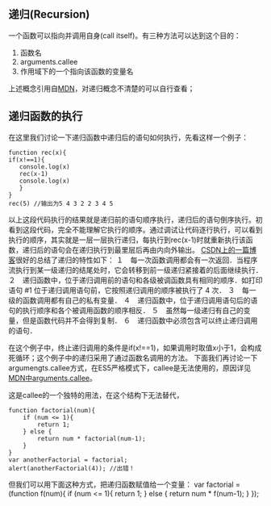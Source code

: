 ## 递归(Recursion)

一个函数可以指向并调用自身(call itself)。有三种方法可以达到这个目的：
 1. 函数名
 2. arguments.callee
 3. 作用域下的一个指向该函数的变量名

上述概念引用自[MDN][1]，对递归概念不清楚的可以自行查看；

## 递归函数的执行

在这里我们讨论一下递归函数中递归后的语句如何执行，先看这样一个例子：

    function rec(x){
    if(x!==1){
       console.log(x)
       rec(x-1)
       console.log(x) 
       }   
    }
    rec(5) //输出为5 4 3 2 2 3 4 5

以上这段代码执行的结果就是递归前的语句顺序执行，递归后的语句倒序执行。初看到这段代码，完全不能理解它执行的顺序。通过调试让代码逐行执行，可以看到执行的顺序，其实就是一层一层执行递归，每执行到rec(x-1)时就重新执行该函数，递归后的语句会在递归执行到最里层后再由内向外输出。
[CSDN上的一篇博客][2]很好的总结了递归的特性如下：
１　每一次函数调用都会有一次返回．当程序流执行到某一级递归的结尾处时，它会转移到前一级递归紧接着的后面继续执行．
２　递归函数中，位于递归调用前的语句和各级被调函数具有相同的顺序．如打印语句 #1 位于递归调用语句前，它按照递归调用的顺序被执行了 4 次．
３　每一级的函数调用都有自己的私有变量．
４　递归函数中，位于递归调用语句后的语句的执行顺序和各个被调用函数的顺序相反．
５　虽然每一级递归有自己的变量，但是函数代码并不会得到复制．
６　递归函数中必须包含可以终止递归调用的语句．

在这个例子中，终止递归调用的条件是if(x!==1)，如果调用时取值x小于1，会构成死循环；这个例子中的递归采用了通过函数名调用的方法。
下面我们再讨论一下argumengts.callee方式，在ES5严格模式下，callee是无法使用的，原因详见[MDN中arguments.callee][3]。

这是callee的一个独特的用法，在这个结构下无法替代，

    function factorial(num){
        if (num <= 1){
            return 1;
        } else {
            return num * factorial(num-1);
        }
    }
    var anotherFactorial = factorial;
    alert(anotherFactorial(4)); //出错！
但我们可以用下面这种方式，把递归函数赋值给一个变量：
    var factorial = (function f(num){
    if (num <= 1){
    return 1;
    } else {
    return num * f(num-1);
    }
    });


  [1]: https://developer.mozilla.org/zh-CN/docs/Web/JavaScript/Guide/Functions
  [2]: http://blog.csdn.net/zhanghaotian2011/article/details/8830135
  [3]: https://developer.mozilla.org/zh-CN/docs/Web/JavaScript/Reference/Functions/arguments/callee
  [4]: 《JavaScript高级程序设计》